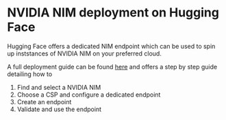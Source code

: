# NVIDIA NIM deployment on Hugging Face

Hugging Face offers a dedicated NIM endpoint which can be used to spin up inststances of NVIDIA NIM on your preferred cloud.

A full deployment guide can be found [here](https://developer.nvidia.com/blog/nvidia-collaborates-with-hugging-face-to-simplify-generative-ai-model-deployments/) and offers a step by step guide detailing how to

1. Find and select a NVIDIA NIM
2. Choose a CSP and configure a dedicated endpoint
3. Create an endpoint
4. Validate and use the endpoint
